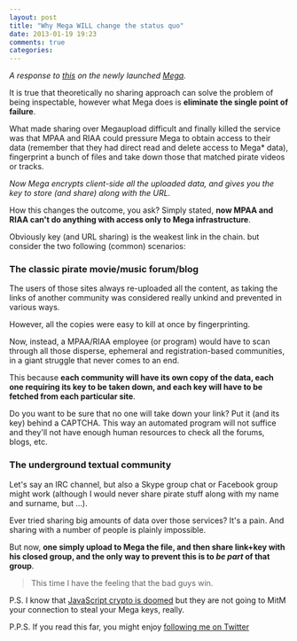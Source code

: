 ```yaml
---
layout: post
title: "Why Mega WILL change the status quo"
date: 2013-01-19 19:23
comments: true
categories: 
---
```


*A response to [this](https://dl.dropbox.com/u/4374976/random/megaless.html)
on the newly launched [Mega](https://mega.co.nz).*

It is true that theoretically no sharing approach can solve the problem of being inspectable,
however what Mega does is **eliminate the single point of failure**.

What made sharing over Megaupload difficult and finally killed the service was that
MPAA and RIAA could pressure Mega to obtain access to their data
(remember that they had direct read and delete access to Mega* data),
fingerprint a bunch of files and take down those that matched pirate videos or tracks.

*Now Mega encrypts client-side all the uploaded data, and gives you the key to store (and share) along with the URL.*

How this changes the outcome, you ask? Simply stated, **now MPAA and RIAA can't do anything with access only to Mega infrastructure**.

Obviously key (and URL sharing) is the weakest link in the chain. but consider the two following (common) scenarios:

### The classic pirate movie/music forum/blog

The users of those sites always re-uploaded all the content,
as taking the links of another community was considered really unkind and prevented in various ways.

However, all the copies were easy to kill at once by fingerprinting.

Now, instead, a MPAA/RIAA employee (or program) would have to scan through all those disperse, ephemeral and registration-based communities,
in a giant struggle that never comes to an end.

This because **each community will have its own copy of the data, each one requiring its key to be taken down, and each key will have to be fetched from each particular site**.

Do you want to be sure that no one will take down your link? Put it (and its key) behind a CAPTCHA.
This way an automated program will not suffice and they'll not have enough human resources to check all the forums, blogs, etc.


### The underground textual community

Let's say an IRC channel, but also a Skype group chat or Facebook group might work (although I would never share pirate stuff along with my name and surname, but ...).

Ever tried sharing big amounts of data over those services? It's a pain. And sharing with a number of people is plainly impossible.

But now, **one simply upload to Mega the file, and then share link+key with his closed group, and the only way to prevent this is to *be part* of that group**.



> This time I have the feeling that the bad guys win.

P.S. I know that [JavaScript crypto is doomed](http://www.matasano.com/articles/javascript-cryptography/) but they are not going to MitM your connection to steal your Mega keys, really.

P.P.S. If you read this far, you might enjoy [following me on Twitter](https://twitter.com/FiloSottile)
